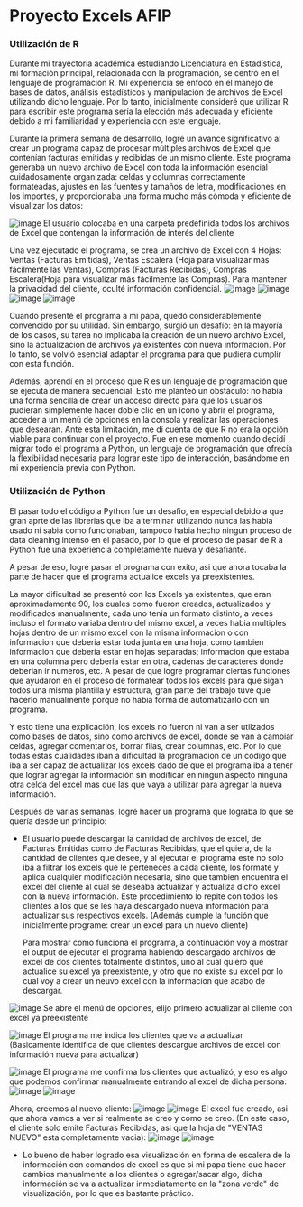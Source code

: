 # Proyecto Excels AFIP

### Utilización de R
   Durante mi trayectoria académica estudiando Licenciatura en Estadística, mi formación principal, relacionada con la programación, se centró en el lenguaje de programación R. Mi experiencia se enfocó en el manejo de bases de datos, análisis estadísticos y manipulación de archivos de Excel utilizando dicho lenguaje. Por lo tanto, inicialmente consideré que utilizar R para escribir este programa sería la elección más adecuada y eficiente debido a mi familiaridad y experiencia con este lenguaje.
   
   Durante la primera semana de desarrollo, logré un avance significativo al crear un programa capaz de procesar múltiples archivos de Excel que contenían facturas emitidas y recibidas de un mismo cliente. Este programa generaba un nuevo archivo de Excel con toda la información esencial cuidadosamente organizada: celdas y columnas correctamente formateadas, ajustes en las fuentes y tamaños de letra, modificaciones en los importes, y proporcionaba una forma mucho más cómoda y eficiente de visualizar los datos:
   
![image](https://github.com/marcosziadi/excels_afip/assets/82457357/00f16c2d-9adc-4018-bb17-77bf0baae165)
   El usuario colocaba en una carpeta predefinida todos los archivos de Excel que contengan la información de interés del cliente

   Una vez ejecutado el programa, se crea un archivo de Excel con 4 Hojas: Ventas (Facturas Emitidas), Ventas Escalera (Hoja para visualizar más fácilmente las Ventas), Compras (Facturas Recibidas), Compras Escalera(Hoja para visualizar más fácilmente las Compras). Para mantener la privacidad del cliente, oculté información confidencial.
![image](https://github.com/marcosziadi/excels_afip/assets/82457357/c5ff2b04-9549-4148-a536-2d86ea3f6076)
![image](https://github.com/marcosziadi/excels_afip/assets/82457357/ea8efce9-04b6-4c22-91b4-2a393be91749)
![image](https://github.com/marcosziadi/excels_afip/assets/82457357/c2dbfa19-921d-4387-8314-261b5d45caa4)
![image](https://github.com/marcosziadi/excels_afip/assets/82457357/e73b7faa-4ebc-4a49-ae56-d1ca2ea83ab0)

   Cuando presenté el programa a mi papa, quedó considerablemente convencido por su utilidad. Sin embargo, surgió un desafío: en la mayoría de los casos, su tarea no implicaba la creación de un nuevo archivo Excel, sino la actualización de archivos ya existentes con nueva información. Por lo tanto, se volvió esencial adaptar el programa para que pudiera cumplir con esta función.
   
   Además, aprendí en el proceso que R es un lenguaje de programación que se ejecuta de manera secuencial. Esto me planteó un obstáculo: no había una forma sencilla de crear un acceso directo para que los usuarios pudieran simplemente hacer doble clic en un ícono y abrir el programa, acceder a un menú de opciones en la consola y realizar las operaciones que desearan. Ante esta limitación, me dí cuenta de que R no era la opción viable para continuar con el proyecto. Fue en ese momento cuando decidí migrar todo el programa a Python, un lenguaje de programación que ofrecía la flexibilidad necesaria para lograr este tipo de interacción, basándome en mi experiencia previa con Python.

### Utilización de Python
   El pasar todo el código a Python fue un desafio, en especial debido a que gran aprte de las librerias que iba a terminar utilizando nunca las habia usado ni sabia como funcionaban, tampoco habia hecho ningun proceso de data cleaning intenso en el pasado, por lo que el proceso de pasar de R a Python fue una experiencia completamente nueva y desafiante.
   
   A pesar de eso, logré pasar el programa con exito, asi que ahora tocaba la parte de hacer que el programa actualice excels ya preexistentes.
   
   La mayor dificultad se presentó con los Excels ya existentes, que eran aproximadamente 90, los cuales como fueron creados, actualizados y modificados manualmente, cada uno tenia un formato distinto, a veces incluso el formato variaba dentro del mismo excel, a veces habia multiples hojas dentro de un mismo excel con la misma informacion o con informacion que deberia estar toda junta en una hoja, como tambien informacion que deberia estar en hojas separadas; informacion que estaba en una columna pero deberia estar en otra, cadenas de caracteres donde deberian ir numeros, etc. A pesar de que logre programar ciertas funciones que ayudaron en el proceso de formatear todos los excels para que sigan todos una misma plantilla y estructura, gran parte del trabajo tuve que hacerlo manualmente porque no habia forma de automatizarlo con un programa.
   
   Y esto tiene una explicación, los excels no fueron ni van a ser utilzados como bases de datos, sino como archivos de excel, donde se van a cambiar celdas, agregar comentarios, borrar filas, crear columnas, etc. Por lo que todas estas cualidades iban a dificultad la programacion de un código que iba a ser capaz de actualizar los excels dado de que el programa iba a tener que lograr agregar la información sin modificar en ningun aspecto ninguna otra celda del excel mas que las que vaya a utilizar para agregar la nueva información.
   
   Después de varias semanas, logré hacer un programa que lograba lo que se quería desde un principio:

- El usuario puede descargar la cantidad de archivos de excel, de Facturas Emitidas como de Facturas Recibidas, que el quiera, de la cantidad de clientes que desee, y al ejecutar el programa este no solo iba a filtrar los excels que le perteneces a cada cliente, los formate y aplica cualquier modificación necesaria, sino que tambien encuentra el excel del cliente al cual se deseaba actualizar y actualiza dicho excel con la nueva información. Este procedimiento lo repite con todos los clientes a los que se les haya descargado nueva información para actualizar sus respectivos excels. (Además cumple la función que inicialmente programe: crear un excel para un nuevo cliente)

  Para mostrar como funciona el programa, a continuación voy a mostrar el output de ejecutar el programa habiendo descargado archivos de excel de dos clientes totalmente distintos, uno al cual quiero que actualice su excel ya preexistente, y otro que no existe su excel por lo cual voy a crear un neuvo excel con la informacion que acabo de descargar.

![image](https://github.com/marcosziadi/excels_afip/assets/82457357/c14b26e2-0e0b-40ed-89be-2bf034bfe7f1)
  Se abre el menú de opciones, elijo primero actualizar al cliente con excel ya preexistente

![image](https://github.com/marcosziadi/excels_afip/assets/82457357/b929ff17-c268-4a21-97ac-07fb3d4489a6)
   El programa me indica los clientes que va a actualizar (Basicamente identifica de que clientes descargue archivos de excel con información nueva para actualizar)

![image](https://github.com/marcosziadi/excels_afip/assets/82457357/5fb52dac-153b-4a18-9e81-5e65b1622292)
   El programa me confirma los clientes que actualizó, y eso es algo que podemos confirmar manualmente entrando al excel de dicha persona:
![image](https://github.com/marcosziadi/excels_afip/assets/82457357/17ef06b3-bd1e-43ee-8c82-5b9e8955042f)
![image](https://github.com/marcosziadi/excels_afip/assets/82457357/ca382ae7-5384-4ca9-bfa0-3b84a7b75694)

   Ahora, creemos al nuevo cliente:
![image](https://github.com/marcosziadi/excels_afip/assets/82457357/205073eb-882b-48c3-9c95-46bbb77aac5d)
![image](https://github.com/marcosziadi/excels_afip/assets/82457357/ca46c349-8e76-4631-938f-395754c4383e)
   El excel fue creado, asi que ahora vamos a ver si realmente se creo y como se creo. (En este caso, el cliente solo emite Facturas Recibidas, asi que la hoja de "VENTAS NUEVO" esta completamente vacia):
![image](https://github.com/marcosziadi/excels_afip/assets/82457357/665768c4-2c7b-4457-b82f-d1c3ad57a546)
![image](https://github.com/marcosziadi/excels_afip/assets/82457357/ae6e596e-79da-49e0-b150-5694fc54cb1d)

- Lo bueno de haber logrado esa visualización en forma de escalera de la información con comandos de excel es que si mi papa tiene que hacer cambios manualmente a los clientes o agregar/sacar algo, dicha información se va a actualizar inmediatamente en la "zona verde" de visualización, por lo que es bastante práctico.
  

